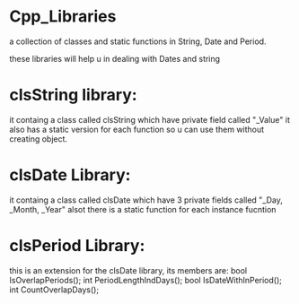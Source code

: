 # Cpp_Libraries
a collection of classes and static functions in String, Date and Period.

these libraries will help u in dealing with Dates and string
# clsString library:
it containg a class called clsString which have private field called "_Value"
it also has a static version for each function so u can use them without creating object.

# clsDate Library:
it containg a class called clsDate which have 3 private fields called "_Day,  _Month,  _Year"
alsot there is a static function for each instance fucntion

# clsPeriod Library:
this is an extension for the clsDate library, its members are:
bool IsOverlapPeriods();
int PeriodLengthIndDays();
bool IsDateWithInPeriod();
int CountOverlapDays();
